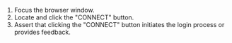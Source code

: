 1. Focus the browser window.
2. Locate and click the "CONNECT" button.
3. Assert that clicking the "CONNECT" button initiates the login process or provides feedback.